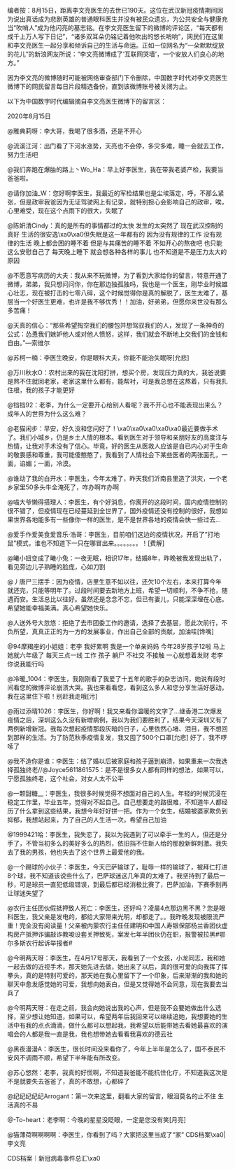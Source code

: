 编者按：8月15日，距离李文亮医生的去世已190天。这位在武汉新冠疫情期间因为说出真话成为悲剧英雄的普通眼科医生并没有被民众遗忘，为公共安全与健康充当“吹哨人”成为他闪亮的墓志铭。在李文亮医生留下的微博的评论区，“每天都有成千上万人写下日记”，“诸多双耳朵仍铭记着他吹出的悠长哨响”，网民们在这里和李文亮医生一起分享和倾诉自己的生活与命运。正如一位网名为“一朵默默绽放的花儿”的新浪网友所说：“李文亮微博成了‘互联网哭墙’，一个安放人们良心的地方。”

因为李文亮的微博随时可能被网络审查部门下令删除，中国数字时代对李文亮医生微博下的网民留言每日片段精选备份，直到该微博账号被关闭为止。 

以下为中国数字时代编辑摘自李文亮医生微博下的留言区：

2020年8月15日

@雅典莉呀：李大哥，我喝了很多酒，还是不开心

@流溪江河：出门看了下河水涨势，天亮也不会停，多灾多难，睡一会就去工作，努力生活吧

@我们奔跑在爆胎的路上丶Wo_Ha：早上好李医生，我在带我老婆产检，我要当爸爸啦。

@请你加油_W：您好啊李医生，我最近的军检结果也是尘埃落定，呼，不那么紧张，但是政审我爸因为无证驾驶网上有记录，就特别担心会影响自己的政审，唉，心里难受，现在这个点雨下的很大，失眠了

@陈妍清Cindy：真的是所有的事情都过的太快 发生的太突然了 现在武汉控制的真好 生活的很安逸\xa0\xa0但失眠是这一年都有的 因为没有规律的工作 没有规律的生活 晚上都会困的睡不着 但是与其痛苦的睡不着 不如开心的熬夜吧 也只能这么安慰自己了 每天晚上睡下 就会想各种各样的事儿 也不知道是不是压力太大的原因

@不愿意写病历的大夫：我从来不玩微博，为了看到大家给你的留言，特意开通了微博，弟弟，我只想问问你，你在那边独孤独吗，我也是一个医生，刚毕业时候雄心壮志，现在被打击的七零八碎，这个时候觉得你是真的解脱了，医生太难了，基层当一个好医生更难，也许是我不够优秀！！加油，好弟弟，但愿你来世没有那么多苦痛！

@天真的信心：“那些希望掏空我们的腰包并想驾驭我们的人，发现了一条神奇的公式：怂恿我们嫉妒他人或对他人愤怒，这样，我们就会不断地上交我们的金钱和自由。”—索维尔

@苏柯一楠：李医生晚安，你是眼科大夫，你能不能治失眠呀[允悲]

@万川秋水O：农村出来的我在沈阳打拼，想买个房，发现压力真的大，我爸说要是熬不住就回老家，老家这里什么都有，能帮衬，可是我总想在这熬着，只有我扎住根，我的孩子才能更好

@铛铛92：老李，为什么一定要开心给别人看呢？我不开心也不能表现出来么？成年人的世界为什么这么难？

@老猫闲步：早安，好久没和您问好了！\xa0\xa0\xa0\xa0\xa0最近要做手术了。我们小城乡，仍是乡土人情的根本。看到医生对于领导和亲朋好友的高度注与热情，让我对手术没有了信心。毕竟，好的医生从医救人应该是自已内心对于生命的敬畏感和尊重，我可能傻憨憨了，我看到了人情社会下某些医者的两张面孔，一面，谄媚；一面，冷漠。

@谁动了我的白开水：李医生，今年太难了，昨天我们沂南县里造了洪灾，一个老乡家里50多头牛全淹死了，咋办啊咋办啊

@喵大爷懒得搭理人：李医生，有个好消息，你离开的这段时间，国内疫情控制的很不错了，但疫情现在已经蔓延到全世界了，国外疫情还没有控制的很好，我想如果世界各地能多有一些像你一样的医生，是不是世界各地的疫情会快一些过去&#8230;

@爱手作爱美食爱音乐·浩哥：李医生，目前咱们这边的疫情状况，开启了&#8221;打地鼠&#8221;模式，谁也不知道下一只在哪冒出来。。。。。。。。！[费解]

@曦小妞变成了曦小兔：一夜无眠，相识17年，结婚8年，昨晚被我发现出轨了，看见旁边儿子熟睡的脸庞，心如刀割

@丿唐尸三摆手：因为疫情，店里生意不如以往，还欠10个左右，本来打算今年就还完，只能等明年了。过段时间要去新地方上班，希望一切顺利，不争不抢，随遇而安。生活总比以往好。虽然还是念念不忘，但已有妻儿，只能深深埋在心底。希望她能幸福美满。真心希望她快乐。

@人送外号大忽悠：拒绝了去市团委工作的邀请，选择了去基层，愿此次前行，不负所望，真真正正的为一方的发展事业，作出自己全部的贡献，加油哇[馋嘴]

@94摩羯座的小姐姐：老李 我好累啊 我是一个单亲妈妈 今年28岁孩子12啦 马上她就六年级了 每天三点一线 工作 孩子 躺尸 不社交 不接触 一心就想着发财 老李你说我能行吗

@冷暖_1004：李医生，我刚刚看了我爱了十五年的歌手的杂志访问，她说有段时间看您的微博评论崩溃大哭。我也来看看您，看到这么多人和您分享生活好感动，我在这里住下啦！别赶我走哦[污]

@雨过添晴1026：李医生，你好啊！我又来看你温暖的文字了…继香港二次爆发疫情之后，深圳这么久没有新增病例，我以为我们要胜利了，结果今天深圳又有了两例新增新冠。我每次想起疫情那段灰暗的日子，心里依然心堵、泪目，我不想回到那样的生活。为了防范秋季疫情复发，我又囤了500个口罩[允悲] 好了，我不啰嗦了

@我不造你是谁：李医生：结了婚以后被家庭和孩子逼到崩溃，如果重来一次我选择孤独终老//@Joyce5611861575：是不是很多女人都有同样的想法，如果可以，宁愿孤独终老，这个社会，对女人太不公平

@一颗甜糖__：李医生，我很多时候觉得不想面对自己的人生。年轻的时候沉浸在稳定工作里，毕业五年，觉得对不起自己。自己想要走的路很难，不知道牛人都经历了什么拿到这些结果，我想今年好好拼一把。作为一个女生，结婚被婆家欺负到抑郁，我想站起来，为了自己的人生活一次。希望自己加油

@1999421哈：李医生，我失恋了，我以为我遇到了可以牵手一生的人，但还是分手了，不管当初多么的美好多么的热烈，依旧挡不住新人给的那股新鲜刺激。我失去了我的男孩，他也失去了这个世界上最爱他的我。

@一个踢球的小伙子：李医生，今天巴萨输球了，耻辱一样的输球了，被拜仁打进8个球，我不知道该说些什么了，巴萨球迷这几年真的太难了，我坚持到了最后一秒，可是球员一直犯低级错误，到最后都已经消极比赛了，巴萨加油，下赛季别再让球迷失望了

@农行主任团伙假抵押致人死亡：李医生，还好吗？凌晨4点那边黑不黑？您是眼科医生，我父亲是发电的，都给大家带来光明，却都走了。。我昨晚发现被限流严重！完全没有阅读量！父亲被内蒙农行主任任建明和中国人寿银保部杨兰香团伙虚构房产抵押诈骗敲诈教唆设套关押致死，案发七年半团伙仍在职，报警被拉黑#鄂尔多斯农行起诉举报者#

@今明两天呀：李医生，在4月17号那天，我看到了一个女孩，小龙同志，我和她一起去做的近视手术，那天她先进去做，她出来了以后，真的很可爱的向我挥了挥拳头，真的是特别可爱的，那天她在我心里留下了一个印象，后来渐渐的我和她的聊天中愈发感觉她的可爱，我想向她表白，但是又觉得她不会同意，现在我要去当兵了

@今明两天呀：在走之前，我会向她说出我的心声，但是我不会要她做出什么选择，至少想让她知道，如果可以，希望两年后我回来可以继续追她，我想要她的生活中有我的点点滴滴，做什么都可以想起我，我希望以后能带她去看她最喜欢的演唱会的人都是我一直是我，我也想带她去看看我喜欢的德云社

@黑夜漫漫A：李医生，很长时间没来看你了，今年上半年是怎么了，国不泰民不安风不调雨不顺，希望下半年能有所改变。

@苏心悠然：老李，我真的好慌啊，不知道我爸能不能抗住化疗，不知道我这次是不是就要失去爸爸了，真的不敢想，心都碎了

@纪纪纪纪纪Arrogant：第一次来这里，翻看大家的留言，眼泪莫名的止不住 生活真的不易

@-To-heart：老李啊：今晚的星星没眨眼，一定是您没有笑[月亮]

@猫薄荷啊啊啊啊：李医生，你看到了吗？大家把这里当成了“家” CDS档案\xa0| 李文亮

CDS档案｜新冠病毒事件总汇\xa0


